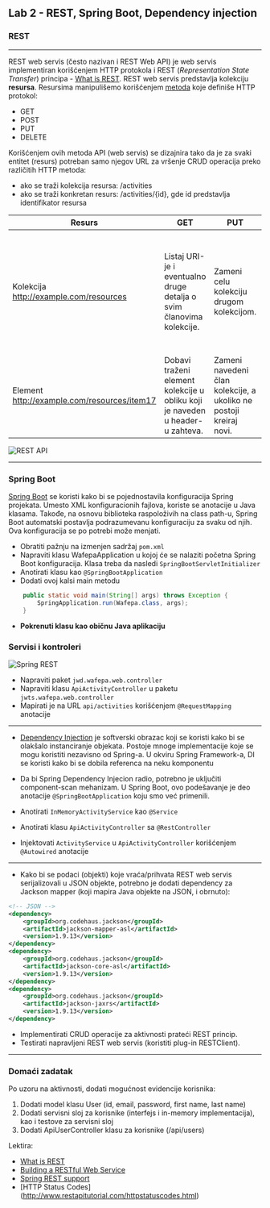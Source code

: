 ## Lab 2 - REST, Spring Boot, Dependency injection

### REST

----

REST web servis (često nazivan i REST Web API) je web servis implementiran korišćenjem HTTP protokola i REST (*Representation State Transfer*) principa - [What is REST](http://martinfowler.com/articles/richardsonMaturityModel.html).
REST web servis predstavlja kolekciju **resursa**. Resursima manipulišemo korišćenjem [metoda](http://www.w3.org/Protocols/rfc2616/rfc2616-sec9.html) koje definiše HTTP protokol:

- GET
- POST
- PUT
- DELETE

Korišćenjem ovih metoda API (web servis) se dizajnira tako da je za svaki entitet (resurs)
potreban samo njegov URL za vršenje CRUD operacija preko različitih HTTP metoda:
- ako se traži kolekcija resursa: /activities
- ako se traži konkretan resurs: /activities/{id}, gde id predstavlja identifikator resursa

| Resurs                                      | GET                                                                           | PUT                                                                | POST                                                                                                      | DELETE                 |
|---------------------------------------------|-------------------------------------------------------------------------------|--------------------------------------------------------------------|-----------------------------------------------------------------------------------------------------------|------------------------|
| Kolekcija http://example.com/resources      | Listaj URI-je i eventualno druge detalja o svim članovima kolekcije.          | Zameni celu kolekciju drugom kolekcijom.                           | Dodaj novog člana kolekcije. URI ovog člana se obično generiše automatski i vraća kao rezultat operacije. | Obriši celu kolekciju. |
| Element http://example.com/resources/item17 | Dobavi traženi element kolekcije u obliku koji je naveden u header-u zahteva. | Zameni navedeni član kolekcije, a ukoliko ne postoji kreiraj novi. | Obično se ne koristi.                                                                                     |Obriši element         |

![REST API](http://46.4.82.177/kursimages/rest_api.svg)

----


### Spring Boot

[Spring Boot](http://projects.spring.io/spring-boot/) se koristi kako bi se pojednostavila konfiguracija Spring projekata. Umesto XML konfiguracionih fajlova, koriste se anotacije u Java klasama. Takođe, na osnovu biblioteka raspoloživih na class path-u, Spring Boot automatski postavlja podrazumevanu konfiguraciju za svaku od njih. Ova konfiguracija se po potrebi može menjati. 

* Obratiti pažnju na izmenjen sadržaj `pom.xml`
* Napraviti klasu WafepaApplication u kojoj će se nalaziti početna Spring Boot konfiguracija. Klasa treba da nasledi `SpringBootServletInitializer`
* Anotirati klasu kao `@SpringBootApplication`
* Dodati ovoj kalsi main metodu
```java
	public static void main(String[] args) throws Exception {
		SpringApplication.run(Wafepa.class, args);
	}
```
* **Pokrenuti klasu kao običnu Java aplikaciju**



### Servisi i kontroleri

![Spring REST](http://46.4.82.177/kursimages/spring_rest.svg)

* Napraviti paket `jwd.wafepa.web.controller`
* Napraviti klasu `ApiActivityController` u paketu `jwts.wafepa.web.controller`
* Mapirati je na URL `api/activities` korišćenjem `@RequestMapping` anotacije

---------------------------------------
* [Dependency Injection](http://igordejanovic.net/courses/tech/DependencyInjection.html#/) je softverski obrazac koji se koristi kako bi se olakšalo instanciranje objekata. Postoje mnoge implementacije koje se mogu koristiti nezavisno od Spring-a. U okviru Spring Framework-a, DI se koristi kako bi se dobila referenca na neku komponentu
* Da bi Spring Dependency Injecion radio, potrebno je uključiti component-scan mehanizam. U Spring Boot, ovo podešavanje je deo anotacije `@SpringBootApplication` koju smo već primenili. 

* Anotirati `InMemoryActivityService` kao `@Service`

* Anotirati klasu `ApiActivityController` sa `@RestController`
* Injektovati `ActivityService` u `ApiActivityController` korišćenjem `@Autowired` anotacije

---------------------------------------


* Kako bi se podaci (objekti) koje vraća/prihvata REST web servis serijalizovali u JSON objekte,
potrebno je dodati dependency za Jackson mapper (koji mapira Java objekte na JSON, i obrnuto):

```xml
<!-- JSON -->
<dependency>
	<groupId>org.codehaus.jackson</groupId>
	<artifactId>jackson-mapper-asl</artifactId>
	<version>1.9.13</version>
</dependency>
<dependency>
	<groupId>org.codehaus.jackson</groupId>
	<artifactId>jackson-core-asl</artifactId>
	<version>1.9.13</version>
</dependency>
<dependency>
	<groupId>org.codehaus.jackson</groupId>
	<artifactId>jackson-jaxrs</artifactId>
	<version>1.9.13</version>
</dependency>
```

* Implementirati CRUD operacije za aktivnosti prateći REST princip.
* Testirati napravljeni REST web servis (koristiti plug-in RESTClient).

---------------------------------------
### Domaći zadatak
Po uzoru na aktivnosti, dodati mogućnost evidencije korisnika:

1. Dodati model klasu User (id, email, password, first name, last name)
2. Dodati servisni sloj za korisnike (interfejs i in-memory implementacija), kao i testove za servisni sloj
3. Dodati ApiUserController klasu za korisnike (/api/users)

Lektira: 
* [What is REST](http://martinfowler.com/articles/richardsonMaturityModel.html)
* [Building a RESTful Web Service](http://spring.io/guides/gs/rest-service/)
* [Spring REST support](http://docs.spring.io/spring/docs/4.0.3.RELEASE/spring-framework-reference/htmlsingle/#mvc-ann-restcontroller)
* [HTTP Status Codes] (http://www.restapitutorial.com/httpstatuscodes.html)